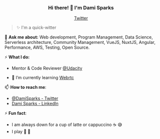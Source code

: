 <h3 align="center">Hi there! 👋  I'm Dami Sparks</h3>
<p align="center">
  <a href="https://twitter.com/DamiSparks">Twitter</a>
</p>

> ✨ I'm a quick-witter


💬 **Ask me about:** Web development, Program Management, Data Science, Serverless architecture, Community Management, VueJS, NuxtJS, Angular, Performance, AWS, Testing, Open Source.


⚡️ **What I do:**

- Mentor & Code Reviewer [@Udacity](https://www.udacity.com/)

- 🌱 I’m currently learning [Webrtc](https://webrtc.org/getting-started/overview)

📫 **How to reach me**:

- [@DamiSparks - Twitter](https://twitter.com/DamiSparks)
- [Dami Sparks - LinkedIn](https://www.linkedin.com/in/damisparks)

⚡ **Fun fact**:

- I am always down for a cup of latte or cappuccino ☕️ 😅
- I play 🎸 🥁 
<!--
**damisparks/damisparks** is a ✨ _special_ ✨ repository because its `README.md` (this file) appears on your GitHub profile.

Here are some ideas to get you started:

- 🔭 I’m currently working on ...
- 🌱 I’m currently learning ...
- 👯 I’m looking to collaborate on ...
- 🤔 I’m looking for help with ...
- 💬 Ask me about ...
- 📫 How to reach me: ...
- 😄 Pronouns: ...
- ⚡ Fun fact: ...
-->
